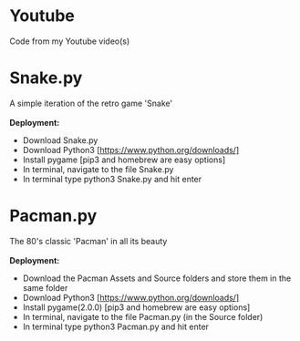 # Youtube
Code from my Youtube video(s)

# Snake.py
A simple iteration of the retro game 'Snake' <br/> <br/>
**Deployment:**
- Download Snake.py <br/>
- Download Python3 [https://www.python.org/downloads/] <br/>
- Install pygame [pip3 and homebrew are easy options] <br/>
- In terminal, navigate to the file Snake.py <br/>
- In terminal type python3 Snake.py and hit enter
# Pacman.py
The 80's classic 'Pacman' in all its beauty <br/> <br/>
**Deployment:**
- Download the Pacman Assets and Source folders and store them in the same folder <br/>
- Download Python3 [https://www.python.org/downloads/] <br/>
- Install pygame(2.0.0) [pip3 and homebrew are easy options] <br/>
- In terminal, navigate to the file Pacman.py (in the Source folder) <br/>
- In terminal type python3 Pacman.py and hit enter

